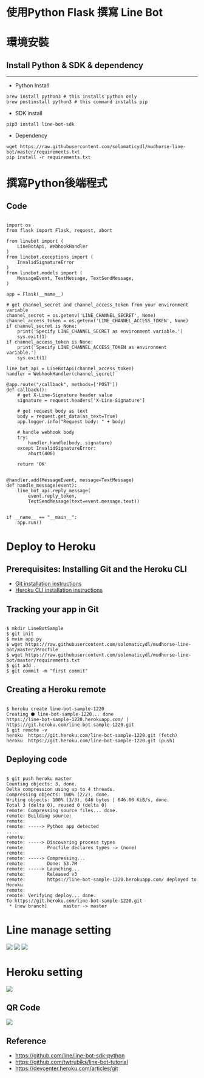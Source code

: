 # 使用Python Flask 撰寫 Line Bot 

# 環境安裝

## Install Python & SDK & dependency 
----
* Python Install
<pre><code class="markdown">brew install python3 # this installs python only<br>brew postinstall python3 # this command installs pip</code></pre>

* SDK install
<pre><code class="markdown">pip3 install line-bot-sdk</code></pre>

* Dependency
<pre><code class="markdown">wget https://raw.githubusercontent.com/solomaticydl/mudhorse-line-bot/master/requirements.txt
pip install -r requirements.txt</code></pre>


# 撰寫Python後端程式

## Code
<pre><code class="python">
import os
from flask import Flask, request, abort

from linebot import (
    LineBotApi, WebhookHandler
)
from linebot.exceptions import (
    InvalidSignatureError
)
from linebot.models import (
    MessageEvent, TextMessage, TextSendMessage,
)

app = Flask(__name__)

# get channel_secret and channel_access_token from your environment variable
channel_secret = os.getenv('LINE_CHANNEL_SECRET', None)
channel_access_token = os.getenv('LINE_CHANNEL_ACCESS_TOKEN', None)
if channel_secret is None:
    print('Specify LINE_CHANNEL_SECRET as environment variable.')
    sys.exit(1)
if channel_access_token is None:
    print('Specify LINE_CHANNEL_ACCESS_TOKEN as environment variable.')
    sys.exit(1)

line_bot_api = LineBotApi(channel_access_token)
handler = WebhookHandler(channel_secret)

@app.route("/callback", methods=['POST'])
def callback():
    # get X-Line-Signature header value
    signature = request.headers['X-Line-Signature']

    # get request body as text
    body = request.get_data(as_text=True)
    app.logger.info("Request body: " + body)

    # handle webhook body
    try:
        handler.handle(body, signature)
    except InvalidSignatureError:
        abort(400)

    return 'OK'
</code></pre>

<pre><code class="python">
@handler.add(MessageEvent, message=TextMessage)
def handle_message(event):
    line_bot_api.reply_message(
        event.reply_token,
        TextSendMessage(text=event.message.text))


if __name__ == "__main__":
    app.run()
</code></pre>

# Deploy to Heroku

## Prerequisites: Installing Git and the Heroku CLI
* [Git installation instructions](https://git-scm.com/book/en/v2/Getting-Started-Installing-Git)
* [Heroku CLI installation instructions](https://devcenter.heroku.com/articles/heroku-cli)

## Tracking your app in Git
<pre><code class="terminal">
$ mkdir LineBotSample
$ git init
$ mvim app.py
$ wget https://raw.githubusercontent.com/solomaticydl/mudhorse-line-bot/master/Procfile
$ wget https://raw.githubusercontent.com/solomaticydl/mudhorse-line-bot/master/requirements.txt
$ git add . 
$ git commit -m "first commit"
</code></pre>

## Creating a Heroku remote
<pre><code class="terminal">
$ heroku create line-bot-sample-1220
Creating ⬢ line-bot-sample-1220... done
https://line-bot-sample-1220.herokuapp.com/ | https://git.heroku.com/line-bot-sample-1220.git
$ git remote -v
heroku	https://git.heroku.com/line-bot-sample-1220.git (fetch)
heroku	https://git.heroku.com/line-bot-sample-1220.git (push)
</code></pre>

## Deploying code
<pre><code class="terminal">
$ git push heroku master
Counting objects: 3, done.
Delta compression using up to 4 threads.
Compressing objects: 100% (2/2), done.
Writing objects: 100% (3/3), 646 bytes | 646.00 KiB/s, done.
Total 3 (delta 0), reused 0 (delta 0)
remote: Compressing source files... done.
remote: Building source:
remote:
remote: -----> Python app detected
....
remote:
remote: -----> Discovering process types
remote:        Procfile declares types -> (none)
remote:
remote: -----> Compressing...
remote:        Done: 53.7M
remote: -----> Launching...
remote:        Released v3
remote:        https://line-bot-sample-1220.herokuapp.com/ deployed to Heroku
remote:
remote: Verifying deploy... done.
To https://git.heroku.com/line-bot-sample-1220.git
 * [new branch]      master -> master
</code></pre>

# Line manage setting

<img src="line_manage_setting01.png" />

<img src="line_manage_setting02.png" />

<img src="line_manage_setting03.png" />

# Heroku setting

<img src="heroku_env.png" />

## QR Code
<img src="linebot_qrcode.png" />

## Reference
* https://github.com/line/line-bot-sdk-python
* https://github.com/twtrubiks/line-bot-tutorial
* https://devcenter.heroku.com/articles/git
